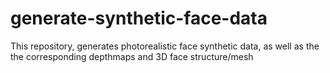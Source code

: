# generate-synthetic-face-data
This repository, generates photorealistic face synthetic data, as well as the the corresponding depthmaps and 3D face structure/mesh
